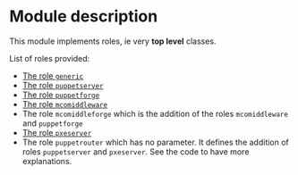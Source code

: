 # Module description

This module implements roles, ie very **top level** classes.

List of roles provided:

* [The role `generic`](README-generic.md)
* [The role `puppetserver`](README-puppetserver.md)
* [The role `puppetforge`](README-puppetforge.md)
* [The role `mcomiddleware`](README-mcomiddleware.md)
* The role `mcomiddleforge` which is the addition of the
  roles `mcomiddleware` and `puppetforge`
* [The role `pxeserver`](README-pxeserver.md)
* The role `puppetrouter` which has no parameter. It defines
  the addition of roles `puppetserver` and `pxeserver`. See
  the code to have more explanations.


